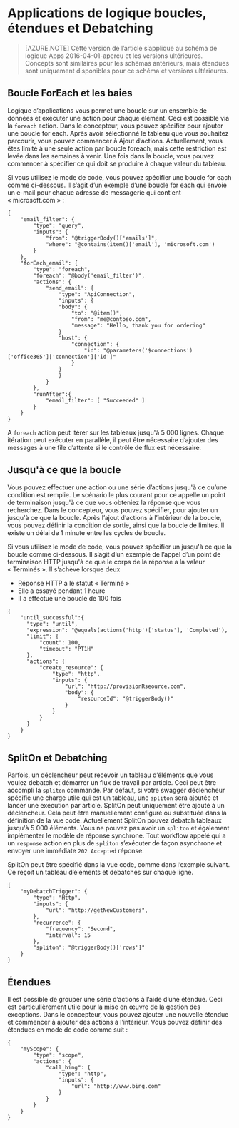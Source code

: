 <properties
   pageTitle="Applications de logique boucles, étendues et Debatching | Microsoft Azure"
   description="Boucle d’application logique, la portée et concepts de debatching"
   services="logic-apps"
   documentationCenter=".net,nodejs,java"
   authors="jeffhollan"
   manager="dwrede"
   editor=""/>

<tags
   ms.service="logic-apps"
   ms.devlang="multiple"
   ms.topic="article"
   ms.tgt_pltfrm="na"
   ms.workload="integration"
   ms.date="05/14/2016"
   ms.author="jehollan"/>
   
# <a name="logic-apps-loops-scopes-and-debatching"></a>Applications de logique boucles, étendues et Debatching
  
>[AZURE.NOTE] Cette version de l’article s’applique au schéma de logique Apps 2016-04-01-aperçu et les versions ultérieures.  Concepts sont similaires pour les schémas antérieurs, mais étendues sont uniquement disponibles pour ce schéma et versions ultérieures.
  
## <a name="foreach-loop-and-arrays"></a>Boucle ForEach et les baies
  
Logique d’applications vous permet une boucle sur un ensemble de données et exécuter une action pour chaque élément.  Ceci est possible via la `foreach` action.  Dans le concepteur, vous pouvez spécifier pour ajouter une boucle for each.  Après avoir sélectionné le tableau que vous souhaitez parcourir, vous pouvez commencer à Ajout d’actions.  Actuellement, vous êtes limité à une seule action par boucle foreach, mais cette restriction est levée dans les semaines à venir.  Une fois dans la boucle, vous pouvez commencer à spécifier ce qui doit se produire à chaque valeur du tableau.

Si vous utilisez le mode de code, vous pouvez spécifier une boucle for each comme ci-dessous.  Il s’agit d’un exemple d’une boucle for each qui envoie un e-mail pour chaque adresse de messagerie qui contient « microsoft.com » :

```
{
    "email_filter": {
        "type": "query",
        "inputs": {
            "from": "@triggerBody()['emails']",
            "where": "@contains(item()['email'], 'microsoft.com')
        }
    },
    "forEach_email": {
        "type": "foreach",
        "foreach": "@body('email_filter')",
        "actions": {
            "send_email": {
                "type": "ApiConnection",
                "inputs": {
                "body": {
                    "to": "@item()",
                    "from": "me@contoso.com",
                    "message": "Hello, thank you for ordering"
                }
                "host": {
                    "connection": {
                        "id": "@parameters('$connections')['office365']['connection']['id']"
                    }
                }
                }
            }
        },
        "runAfter":{
            "email_filter": [ "Succeeded" ]
        }
    }
}
```
  
  A `foreach` action peut itérer sur les tableaux jusqu'à 5 000 lignes.  Chaque itération peut exécuter en parallèle, il peut être nécessaire d’ajouter des messages à une file d’attente si le contrôle de flux est nécessaire.
  
## <a name="until-loop"></a>Jusqu'à ce que la boucle
  
  Vous pouvez effectuer une action ou une série d’actions jusqu'à ce qu’une condition est remplie.  Le scénario le plus courant pour ce appelle un point de terminaison jusqu'à ce que vous obteniez la réponse que vous recherchez.  Dans le concepteur, vous pouvez spécifier, pour ajouter un jusqu'à ce que la boucle.  Après l’ajout d’actions à l’intérieur de la boucle, vous pouvez définir la condition de sortie, ainsi que la boucle de limites.  Il existe un délai de 1 minute entre les cycles de boucle.
  
  Si vous utilisez le mode de code, vous pouvez spécifier un jusqu'à ce que la boucle comme ci-dessous.  Il s’agit d’un exemple de l’appel d’un point de terminaison HTTP jusqu'à ce que le corps de la réponse a la valeur « Terminés ».  Il s’achève lorsque deux 
  
  * Réponse HTTP a le statut « Terminé »
  * Elle a essayé pendant 1 heure
  * Il a effectué une boucle de 100 fois
  
  ```
  {
      "until_successful":{
        "type": "until",
        "expression": "@equals(actions('http')['status'], 'Completed'),
        "limit": {
            "count": 100,
            "timeout": "PT1H"
        },
        "actions": {
            "create_resource": {
                "type": "http",
                "inputs": {
                    "url": "http://provisionRseource.com",
                    "body": {
                        "resourceId": "@triggerBody()"
                    }
                }
            }
        }
      }
  }
  ```
  
## <a name="spliton-and-debatching"></a>SplitOn et Debatching

Parfois, un déclencheur peut recevoir un tableau d’éléments que vous voulez debatch et démarrer un flux de travail par article.  Ceci peut être accompli la `spliton` commande.  Par défaut, si votre swagger déclencheur spécifie une charge utile qui est un tableau, une `spliton` sera ajoutée et lancer une exécution par article.  SplitOn peut uniquement être ajouté à un déclencheur.  Cela peut être manuellement configuré ou substituée dans la définition de la vue code.  Actuellement SplitOn pouvez debatch tableaux jusqu'à 5 000 éléments.  Vous ne pouvez pas avoir un `spliton` et également implémenter le modèle de réponse synchrone.  Tout workflow appelé qui a un `response` action en plus de `spliton` s’exécuter de façon asynchrone et envoyer une immédiate `202 Accepted` réponse.  

SplitOn peut être spécifié dans la vue code, comme dans l’exemple suivant.  Ce reçoit un tableau d’éléments et debatches sur chaque ligne.

```
{
    "myDebatchTrigger": {
        "type": "Http",
        "inputs": {
            "url": "http://getNewCustomers",
        },
        "recurrence": {
            "frequency": "Second",
            "interval": 15
        },
        "spliton": "@triggerBody()['rows']"
    }
}
```

## <a name="scopes"></a>Étendues

Il est possible de grouper une série d’actions à l’aide d’une étendue.  Ceci est particulièrement utile pour la mise en œuvre de la gestion des exceptions.  Dans le concepteur, vous pouvez ajouter une nouvelle étendue et commencer à ajouter des actions à l’intérieur.  Vous pouvez définir des étendues en mode de code comme suit :


```
{
    "myScope": {
        "type": "scope",
        "actions": {
            "call_bing": {
                "type": "http",
                "inputs": {
                    "url": "http://www.bing.com"
                }
            }
        }
    }
}
```
